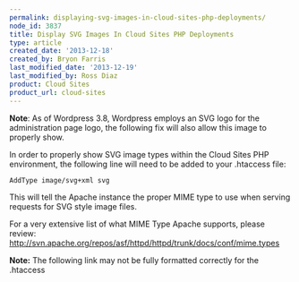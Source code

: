 ```yaml
---
permalink: displaying-svg-images-in-cloud-sites-php-deployments/
node_id: 3837
title: Display SVG Images In Cloud Sites PHP Deployments
type: article
created_date: '2013-12-18'
created_by: Bryon Farris
last_modified_date: '2013-12-19'
last_modified_by: Ross Diaz
product: Cloud Sites
product_url: cloud-sites
---
```


**Note**: As of Wordpress 3.8, Wordpress employs an SVG logo for the
administration page logo, the following fix will also allow this image
to properly show.

In order to properly show SVG image types within the Cloud Sites PHP
environment, the following line will need to be added to your .htaccess
file:

`AddType image/svg+xml svg`

This will tell the Apache instance the proper MIME type to use when
serving requests for SVG style image files.

For a very extensive list of what MIME Type Apache supports, please
review:
<http://svn.apache.org/repos/asf/httpd/httpd/trunk/docs/conf/mime.types>

**Note:** The following link may not be fully formatted correctly for the
.htaccess



